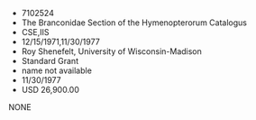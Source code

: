 * 7102524
* The Branconidae Section of the Hymenopterorum Catalogus
* CSE,IIS
* 12/15/1971,11/30/1977
* Roy Shenefelt, University of Wisconsin-Madison
* Standard Grant
*   name not available
* 11/30/1977
* USD 26,900.00

NONE